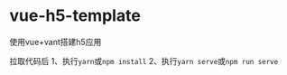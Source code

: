 # vue-h5-template
使用vue+vant搭建h5应用

拉取代码后
1、执行`yarn`或`npm install`
2、执行`yarn serve`或`npm run serve`
